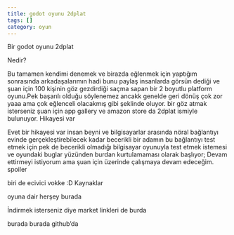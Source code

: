 ```yaml
---
title: godot oyunu 2dplat
tags: []
category: oyun
---
```


Bir godot oyunu 2dplat

Nedir?

Bu tamamen kendimi denemek ve birazda eğlenmek için yaptığım sonrasında arkadaşalarımın hadi bunu paylaş insanlarda görsün dediği ve şuan için 100 kişinin göz gezdirdiği saçma sapan bir 2 boyutlu platform oyunu.Pek başarılı olduğu söylenemez ancakk genelde geri dönüş çok zor yaaa ama çok eğlenceli olacakmış gibi şeklinde oluyor. bir göz atmak isterseniz şuan için app gallery ve amazon store da 2dplat ismiyle bulunuyor.
Hikayesi var

Evet bir hikayesi var insan beyni ve bilgisayarlar arasında nöral bağlantıyı evinde gerçekleştirebilecek kadar becerikli bir adamın bu bağlantıyı test etmek için pek de becerikli olmadığı bilgisayar oyunuyla test etmek istemesi ve oyundaki buglar yüzünden burdan kurtulamaması olarak başlıyor; Devam ettirmeyi istiyorum ama şuan için üzerinde çalışmaya devam edeceğim.
spoiler

biri de ecivici vokke :D
Kaynaklar

oyuna dair herşey burada

İndirmek isterseniz diye market linkleri de burda

burada burada github’da
